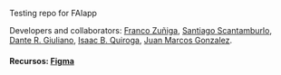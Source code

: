 Testing repo for FAIapp

Developers and collaborators: [Franco Zuñiga](https://github.com/francoZuniga32), [Santiago Scantamburlo](https://github.com/pufupufu), [Dante R. Giuliano](https://github.com/danteGiuliano), [Isaac B. Quiroga](https://github.com/isbrqu), [Juan Marcos Gonzalez](https://github.com/jmarcosg).

#### Recursos: [Figma](https://www.figma.com/file/HOXZMTe6PzCkhs38nXc19D/FAIapp)
